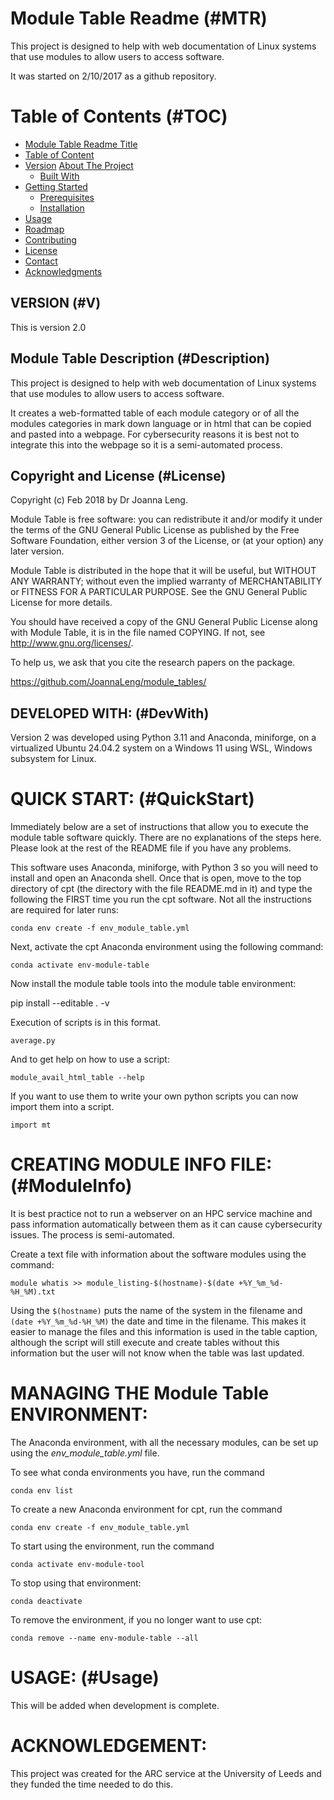 Module Table Readme (#MTR)
============
This project is designed to help with web documentation of Linux systems that use modules to allow users to access software. 

It was started on 2/10/2017 as a github repository.

Table of Contents (#TOC)
=================

* [Module Table Readme Title](#module-table-readme)
* [Table of Content](#TOC)
* [Version](#version)
      <a href="#about-the-project">About The Project</a>
      <ul>
        <li><a href="#built-with">Built With</a></li>
      </ul>
    </li>
    <li>
      <a href="#getting-started">Getting Started</a>
      <ul>
        <li><a href="#prerequisites">Prerequisites</a></li>
        <li><a href="#installation">Installation</a></li>
      </ul>
    </li>
    <li><a href="#usage">Usage</a></li>
    <li><a href="#roadmap">Roadmap</a></li>
    <li><a href="#contributing">Contributing</a></li>
    <li><a href="#license">License</a></li>
    <li><a href="#contact">Contact</a></li>
    <li><a href="#acknowledgments">Acknowledgments</a></li>
  </ol>
</details>


## VERSION (#V)

This is version 2.0

## Module Table Description (#Description)
This project is designed to help with web documentation of Linux systems that use modules to allow users to access software.

It creates a web-formatted table of each module category or of all the modules categories in mark down language or in html that can be copied and pasted into a webpage. For cybersecurity reasons it is best not to integrate this into the webpage so it is a semi-automated process.

## Copyright and License (#License)
Copyright (c) Feb 2018 by Dr Joanna Leng.

Module Table is free software: you can redistribute it and/or modify it under the terms of the GNU General Public License as published by the Free Software Foundation, either version 3 of the License, or (at your option) any later version.

Module Table is distributed in the hope that it will be useful, but WITHOUT ANY WARRANTY; without even the implied warranty of MERCHANTABILITY or FITNESS FOR A PARTICULAR PURPOSE.  See the GNU General Public License for more details.

You should have received a copy of the GNU General Public License along with Module Table, it is in the file named COPYING.  If not, see <http://www.gnu.org/licenses/>.

To help us, we ask that you cite the research papers on the package.

https://github.com/JoannaLeng/module_tables/

## DEVELOPED WITH: (#DevWith)
Version 2 was developed using Python 3.11 and Anaconda, miniforge, on a virtualized Ubuntu 24.04.2 system on a Windows 11 using WSL, Windows subsystem for Linux.

# QUICK START: (#QuickStart)
Immediately below are a set of instructions that allow you to execute the module table software quickly. There are no explanations of the steps here. Please look at the rest of the README file if you have any problems.

This software uses Anaconda, miniforge, with Python 3 so you will need to install and open an Anaconda shell. Once that is open, move to the top directory of cpt (the directory with the file README.md in it) and type the following the FIRST time you run the cpt software. Not all the instructions are required for later runs:

`conda env create -f env_module_table.yml`

Next, activate the cpt Anaconda environment using the following command:

`conda activate env-module-table`

Now install the module table tools into the module table environment:

pip install --editable . -v


Execution of scripts is in this format.

`average.py`

And to get help on how to use a script:

`module_avail_html_table --help`

If you want to use them to write your own python scripts you can now import them into a script.

`import mt`

# CREATING MODULE INFO FILE: (#ModuleInfo)
It is best practice not to run a webserver on an HPC service machine and pass information automatically between them as it can cause cybersecurity issues. The process is semi-automated.

Create a text file with information about the software modules using the command:

`module whatis >> module_listing-$(hostname)-$(date +%Y_%m_%d-%H_%M).txt`

Using the `$(hostname)` puts the name of the system in the filename and `(date +%Y_%m_%d-%H_%M)` the date and time in the filename. This makes it easier to manage the files and this information is used in the table caption, although the script will still execute and create tables without this information but the user will not know when the table was last updated. 

# MANAGING THE Module Table ENVIRONMENT:
The Anaconda environment, with all the necessary modules, can be set up using the *env_module_table.yml* file. 

To see what conda environments you have, run the command

`conda env list`

To create a new Anaconda environment for cpt, run the command

`conda env create -f env_module_table.yml`

To start using the environment, run the command

`conda activate env-module-tool`

To stop using that environment:

`conda deactivate`

To remove the environment, if you no longer want to use cpt:

`conda remove --name env-module-table --all`

# USAGE: (#Usage)
This will be added when development is complete.

# ACKNOWLEDGEMENT:

This project was created for the ARC service at the University of Leeds and they funded the time needed to do this.
